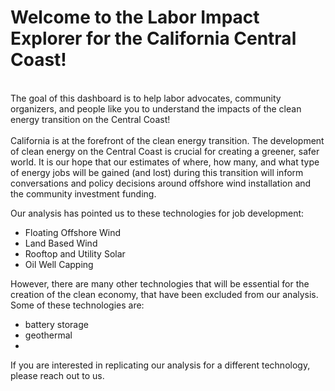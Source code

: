 # Welcome to the Labor Impact Explorer for the California Central Coast!
<br>
The goal of this dashboard is to help labor advocates, community organizers, and people like you to understand the impacts of the clean energy transition on the Central Coast!
<br>
<br>
California is at the forefront of the clean energy transition. The development of clean energy on the Central Coast is crucial for creating a greener, safer world. It is our hope that our estimates of where, how many, and what type of energy jobs will be gained (and lost) during this transition will inform conversations and policy decisions around offshore wind installation and the community investment funding.

Our analysis has pointed us to these technologies for job development:
- Floating Offshore Wind
- Land Based Wind
- Rooftop and Utility Solar
- Oil Well Capping

However, there are many other technologies that will be essential for the creation of the clean economy, that have been excluded from our analysis. Some of these technologies are:
- battery storage
- geothermal
- 
If you are interested in replicating our analysis for a different technology, please reach out to us. 